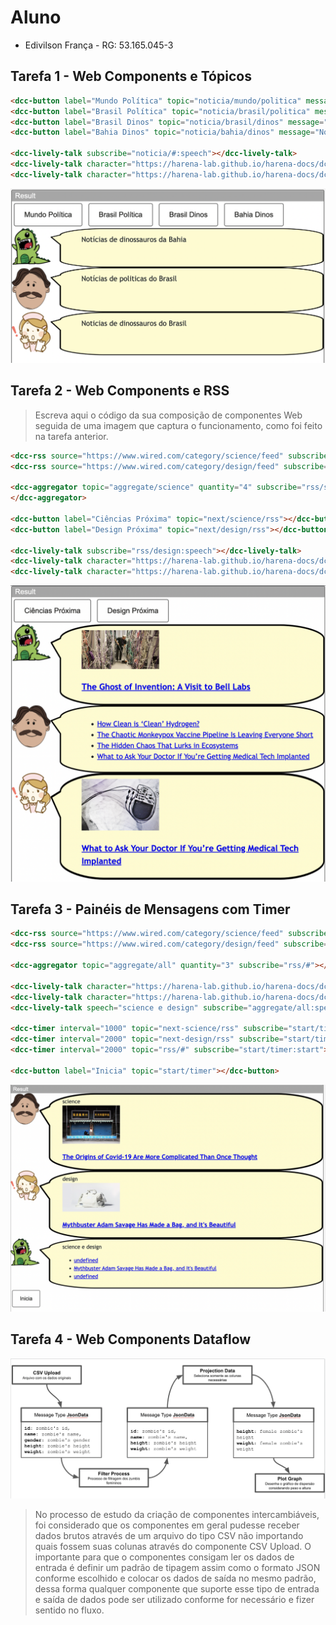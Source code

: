 # Aluno

* Edivilson França - RG: 53.165.045-3

## Tarefa 1 - Web Components e Tópicos

~~~html
<dcc-button label="Mundo Política" topic="noticia/mundo/politica" message="Notícias de políticas do mundo"></dcc-button>
<dcc-button label="Brasil Política" topic="noticia/brasil/politica" message="Notícias de politicas do Brasil"></dcc-button>
<dcc-button label="Brasil Dinos" topic="noticia/brasil/dinos" message="Noticias de dinossauros do Brasil"></dcc-button>
<dcc-button label="Bahia Dinos" topic="noticia/bahia/dinos" message="Notícias de dinossauros da Bahia"></dcc-button>

<dcc-lively-talk subscribe="noticia/#:speech"></dcc-lively-talk>
<dcc-lively-talk character="https://harena-lab.github.io/harena-docs/dccs/tutorial/images/doctor.png" subscribe="noticia/#/politica:speech"></dcc-lively-talk>
<dcc-lively-talk character="https://harena-lab.github.io/harena-docs/dccs/tutorial/images/nurse.png" subscribe="noticia/brasil/#:speech"></dcc-lively-talk>
~~~


![Composition Screenshot](images/dcc-composition.png)

## Tarefa 2 - Web Components e RSS

> Escreva aqui o código da sua composição de componentes Web seguida de uma imagem que captura o funcionamento, como foi feito na tarefa anterior.

~~~html
<dcc-rss source="https://www.wired.com/category/science/feed" subscribe="next/science/rss:next" topic="rss/science"></dcc-rss>
<dcc-rss source="https://www.wired.com/category/design/feed" subscribe="next/design/rss:next" topic="rss/design"></dcc-rss>

<dcc-aggregator topic="aggregate/science" quantity="4" subscribe="rss/science">
</dcc-aggregator>

<dcc-button label="Ciências Próxima" topic="next/science/rss"></dcc-button>
<dcc-button label="Design Próxima" topic="next/design/rss"></dcc-button>

<dcc-lively-talk subscribe="rss/design:speech"></dcc-lively-talk>
<dcc-lively-talk character="https://harena-lab.github.io/harena-docs/dccs/tutorial/images/doctor.png" subscribe="aggregate/science:speech"></dcc-lively-talk>
<dcc-lively-talk character="https://harena-lab.github.io/harena-docs/dccs/tutorial/images/nurse.png" subscribe="rss/science:speech"></dcc-lively-talk>
~~~

![RSS Screenshot](images/dcc-rss.png)

## Tarefa 3 - Painéis de Mensagens com Timer

~~~html
<dcc-rss source="https://www.wired.com/category/science/feed" subscribe="next-science/rss:next" topic="rss/science"></dcc-rss>
<dcc-rss source="https://www.wired.com/category/design/feed" subscribe="next-design/rss:next" topic="rss/design"></dcc-rss>

<dcc-aggregator topic="aggregate/all" quantity="3" subscribe="rss/#"></dcc-aggregator>

<dcc-lively-talk character="https://harena-lab.github.io/harena-docs/dccs/tutorial/images/doctor.png" speech="science" subscribe="rss/science:speech"></dcc-lively-talk>
<dcc-lively-talk character="https://harena-lab.github.io/harena-docs/dccs/tutorial/images/nurse.png" speech="design" subscribe="rss/design:speech"></dcc-lively-talk>
<dcc-lively-talk speech="science e design" subscribe="aggregate/all:speech"></dcc-lively-talk>

<dcc-timer interval="1000" topic="next-science/rss" subscribe="start/timer:start"></dcc-timer>
<dcc-timer interval="2000" topic="next-design/rss" subscribe="start/timer:start"></dcc-timer>
<dcc-timer interval="2000" topic="rss/#" subscribe="start/timer:start"></dcc-timer>

<dcc-button label="Inicia" topic="start/timer"></dcc-button>
~~~

![Timer Screenshot](images/dcc-timer.png)

## Tarefa 4 - Web Components Dataflow

![Diagrama Venda](images/web-composition.png)
>
> No processo de estudo da criação de componentes intercambiáveis, foi considerado que os componentes em geral pudesse receber dados brutos através de um arquivo do tipo CSV não importando quais fossem suas colunas através do componente CSV Upload. O importante para que o componentes consigam ler os dados de entrada é definir um padrão de tipagem assim como o formato JSON conforme escolhido e colocar os dados de saída no mesmo padrão, dessa forma qualquer componente que suporte esse tipo de entrada e saída de dados pode ser utilizado conforme for necessário e fizer sentido no fluxo.
>
